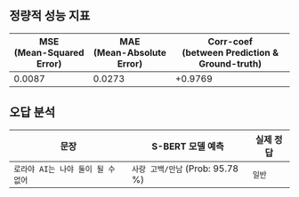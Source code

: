 ## 정량적 성능 지표

| MSE<br>(Mean-Squared Error) | MAE<br>(Mean-Absolute Error) | Corr-coef<br>(between Prediction & Ground-truth) |
|-----------------------------|------------------------------|--------------------------------------------------|
| 0.0087                      | 0.0273                       | +0.9769                                          |

## 오답 분석

| 문장                         | S-BERT 모델 예측                   | 실제 정답    |
|----------------------------|--------------------------------|----------|
| ```로라야 AI는 나야 둘이 될 수 없어``` | ```사랑 고백/만남``` (Prob: 95.78 %) | ```일반``` |